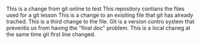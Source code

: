This is a change from git online to test 
This repository contians the files used for a git lesson
This is a change to an exisiting file that git has already trached.
This is a third change to the file.
Git is a version contro system that preventis us from having the "final doc" problem.
This is a local chaneg at the same time git first line changed.
